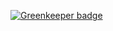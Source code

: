 
[![Greenkeeper badge](https://badges.greenkeeper.io/hyperbridge/blockhub-chrome-bridge.svg)](https://greenkeeper.io/)
